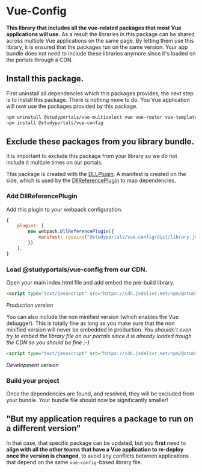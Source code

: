 # Vue-Config

**This library that includes all the vue-related packages that most Vue applications
will use.** As a result the libraries in this package can be shared across multiple
Vue applications on the same page. By letting them use this library, it is
ensured that the packages run on the same version. Your app bundle does not
need to include these libraries anymore since it's loaded on the portals through a
CDN.

## Install this package.
First uninstall all dependencies which this packages provides, the next step is to
install this package. There is nothing more to do. You Vue application
will now use the packages provided by this package.
```bash
npm uninstall @studyportals/vue-multiselect vue vue-router vue-template-compiler vuex
npm install @studyportals/vue-config
```

## Exclude these packages from you library bundle.
It is important to exclude this package from your library so we do not include it multiple
times on our portals.

This package is created with the [DLLPlugin](https://webpack.js.org/plugins/dll-plugin/).
A manifest is created on the side, which is used by the [DllReferencePlugin](https://webpack.js.org/plugins/dll-plugin/#dllreferenceplugin) to map dependencies.

### Add DllReferencePlugin
Add this plugin to your webpack configuration.
``` javascript
{
    plugins: [
        new webpack.DllReferencePlugin({
            manifest: require("@studyportals/vue-config/dist/library.json")
        })
    ],
}
```

### Load @studyportals/vue-config from our CDN.
Open your main index.html file and add embed the pre-build library.
```html
<script type="text/javascript" src="https://cdn.jsdelivr.net/npm/@studyportals/vue-config/dist/library.min.js"></script>
```
_Production version_

You can also include the non minified version (which enables the Vue debugger). This is totally fine
as long as you make sure that the non minified version will never be embedded in production. _You shouldn't
even try to embed the library file on our portals since it is already loaded trough the CDN so you should be
fine ;-)_
```html
<script type="text/javascript" src="https://cdn.jsdelivr.net/npm/@studyportals/vue-config/dist/library.js"></script>
```
_Development version_


### Build your project
Once the dependencies are found, and resolved, they will be excluded from your bundle. Your bundle
file should now be significantly smaller!

## "But my application requires a package to run on a different version"

In that case, that specific package can be updated, but you **first** need to
**align with all the other teams that have a Vue application to re-deploy once the
version is changed**, to avoid any conflicts between applications that depend on
the same `vue-config`-based library file.
